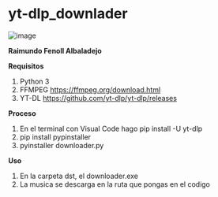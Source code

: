 # yt-dlp_downlader

![image](https://github.com/raifenoll95/yt-dlp_downlader/assets/25900329/f4b2835e-1e6f-4b06-a394-5978330bb7d1)

**Raimundo Fenoll Albaladejo**

**Requisitos**
1. Python 3
2. FFMPEG https://ffmpeg.org/download.html
3. YT-DL https://github.com/yt-dlp/yt-dlp/releases

**Proceso**
1. En el terminal con Visual Code hago pip install -U yt-dlp
2. pip install pypinstaller
3. pyinstaller downloader.py

**Uso**
1. En la carpeta dst, el downloader.exe
2. La musica se descarga en la ruta que pongas en el codigo
